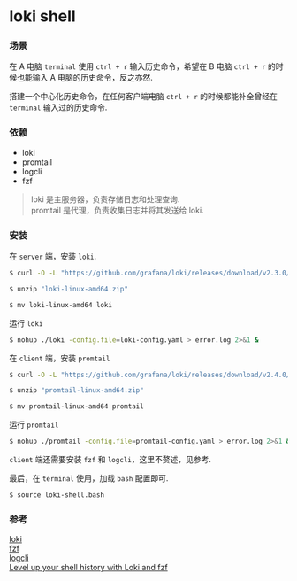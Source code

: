loki shell
===========

### 场景

在 A 电脑 `terminal` 使用 `ctrl + r` 输入历史命令，希望在 B 电脑 `ctrl + r` 的时候也能输入 A 电脑的历史命令，反之亦然.

搭建一个中心化历史命令，在任何客户端电脑 `ctrl + r` 的时候都能补全曾经在 `terminal` 输入过的历史命令.


### 依赖

- loki
- promtail
- logcli
- fzf

> loki 是主服务器，负责存储日志和处理查询.  
> promtail 是代理，负责收集日志并将其发送给 loki.


### 安装

在 `server` 端，安装 `loki`.

```bash
$ curl -O -L "https://github.com/grafana/loki/releases/download/v2.3.0/loki-linux-amd64.zip"

$ unzip "loki-linux-amd64.zip"

$ mv loki-linux-amd64 loki
```

运行 `loki`
```bash
$ nohup ./loki -config.file=loki-config.yaml > error.log 2>&1 &
```


在 `client` 端，安装 `promtail`
```bash
$ curl -O -L "https://github.com/grafana/loki/releases/download/v2.4.0/promtail-linux-amd64.zip"

$ unzip "promtail-linux-amd64.zip"

$ mv promtail-linux-amd64 promtail
```

运行 `promtail`
```bash
$ nohup ./promtail -config.file=promtail-config.yaml > error.log 2>&1 &
```

`client` 端还需要安装 `fzf` 和 `logcli`，这里不赘述，见参考.


最后，在 `terminal` 使用，加载 `bash` 配置即可.
```bash
$ source loki-shell.bash
```


### 参考

[loki](https://grafana.com/docs/loki/latest/installation/)  
[fzf](https://github.com/junegunn/fzf#installation)  
[logcli](https://grafana.com/docs/loki/latest/getting-started/logcli/)  
[Level up your shell history with Loki and fzf](https://opensource.com/article/20/10/shell-history-loki-fzf)
